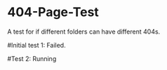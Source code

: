 # 404-Page-Test
A test for if different folders can have different 404s.

#Initial test 1:
  Failed.
  
#Test 2:
  Running
